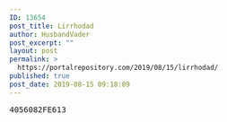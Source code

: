 ```yaml
---
ID: 13654
post_title: Lirrhodad
author: HusbandVader
post_excerpt: ""
layout: post
permalink: >
  https://portalrepository.com/2019/08/15/lirrhodad/
published: true
post_date: 2019-08-15 09:18:09
---
```

<pre>4056082FE613</pre>